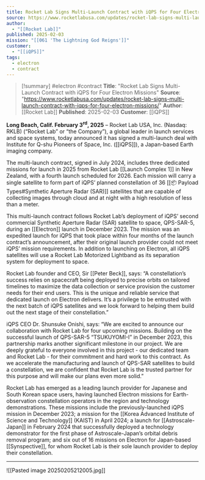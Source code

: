 ```yaml
---
title: Rocket Lab Signs Multi-Launch Contract with iQPS for Four Electron Missions
source: https://www.rocketlabusa.com/updates/rocket-lab-signs-multi-launch-contract-with-iqps-for-four-electron-missions/
author:
  - "[[Rocket Lab]]"
published: 2025-02-03
mission: "[[061 'The Lightning God Reigns']]"
customer:
  - "[[iQPS]]"
tags:
  - electron
  - contract
---
```


>[!summary]
>#electron #contract
>**Title**: "Rocket Lab Signs Multi-Launch Contract with iQPS for Four Electron Missions"
**Source**: "https://www.rocketlabusa.com/updates/rocket-lab-signs-multi-launch-contract-with-iqps-for-four-electron-missions/"
**Author**: [[Rocket Lab]]
**Published**: 2025-02-03
**Customer**: [[iQPS]]

**Long Beach, Calif. February 3<sup>rd</sup>, 2025** – Rocket Lab USA, Inc. (Nasdaq: RKLB) (“Rocket Lab” or “the Company”), a global leader in launch services and space systems, today announced it has signed a multi-launch deal with Institute for Q-shu Pioneers of Space, Inc. ([[iQPS]]), a Japan-based Earth imaging company.

The multi-launch contract, signed in July 2024, includes three dedicated missions for launch in 2025 from Rocket Lab [[Launch Complex 1]] in New Zealand, with a fourth launch scheduled for 2026. Each mission will carry a single satellite to form part of iQPS’ planned constellation of 36 [[📦 Payload Types#Synthetic Aperture Radar (SAR)]] satellites that are capable of collecting images through cloud and at night with a high resolution of less than a meter.

This multi-launch contract follows Rocket Lab’s deployment of iQPS’ second commercial Synthetic Aperture Radar (SAR) satellite to space, QPS-SAR-5, during an [[Electron]] launch in December 2023. The mission was an expedited launch for iQPS that took place within four months of the launch contract’s announcement, after their original launch provider could not meet iQPS’ mission requirements. In addition to launching on Electron, all iQPS satellites will use a Rocket Lab Motorized Lightband as its separation system for deployment to space.

Rocket Lab founder and CEO, Sir [[Peter Beck]], says: “A constellation’s success relies on spacecraft being deployed to precise orbits on tailored timelines to maximize the data collection or service provision the customer needs for their end users. This is the unique and reliable service that dedicated launch on Electron delivers. It’s a privilege to be entrusted with the next batch of iQPS satellites and we look forward to helping them build out the next stage of their constellation.”

iQPS CEO Dr. Shunsuke Onishi, says: “We are excited to announce our collaboration with Rocket Lab for four upcoming missions. Building on the successful launch of QPS-SAR-5 “TSUKUYOMI-I” in December 2023, this partnership marks another significant milestone in our project. We are deeply grateful to everyone involved in this project - our dedicated team and Rocket Lab - for their commitment and hard work to this contract. As we accelerate the manufacturing and launch of QPS-SAR satellites to build a constellation, we are confident that Rocket Lab is the trusted partner for this purpose and will make our plans even more solid.”

Rocket Lab has emerged as a leading launch provider for Japanese and South Korean space users, having launched Electron missions for Earth-observation constellation operators in the region and technology demonstrations. These missions include the previously-launched iQPS mission in December 2023; a mission for the [[Korea Advanced Institute of Science and Technology]] (KAIST) in April 2024; a launch for [[Astroscale-Japan]] in February 2024 that successfully deployed a technology demonstrator for the first phase of Astroscale-Japan’s orbital debris removal program; and six out of 16 missions on Electron for Japan-based [[Synspective]], for whom Rocket Lab is their sole launch provider to deploy their constellation.

---

![[Pasted image 20250205212005.jpg]]